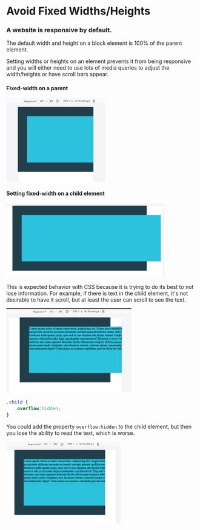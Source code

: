 # Avoid Fixed Widths/Heights

### A website is responsive by default. 

The default width and height on a block element is 100% of the parent element. 

Setting widths or heights on an element prevents it from being responsive and you will either need to use lots of media queries to adjust the width/heights or have scroll bars appear.

#### Fixed-width on a parent

![](<../../../.gitbook/assets/image (54).png>)

#### Setting fixed-width on a child element

![](<../../../.gitbook/assets/image (53).png>)

This is expected behavior with CSS because it is trying to do its best to not lose information. For example, if there is text in the child element, it's not desirable to have it scroll, but at least the user can scroll to see the text.

![](<../../../.gitbook/assets/image (55).png>)

```css
.child {
    overflow:hidden;
}
```

You could add the property `overflow:hidden` to the child element, but then you lose the ability to read the text, which is worse.

![](<../../../.gitbook/assets/image (57).png>)
